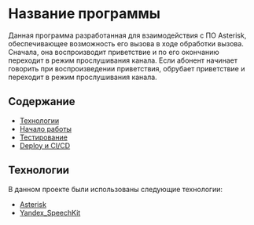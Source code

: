 # Название программы

Данная программа разработанная для взаимодействия с ПО Asterisk, обеспечивающее возможность его вызова в ходе обработки вызова. Сначала, она воспроизводит приветствие и по его окончанию переходит в режим прослушивания канала. Если абонент начинает говорить при воспроизведении приветствия, обрубает приветствие и переходит в режим прослушивания канала.

## Содержание
- [Технологии](#технологии)
- [Начало работы](#начало-работы)
- [Тестирование](#тестирование)
- [Deploy и CI/CD](#deploy-и-ci/cd)

## Технологии

В данном проекте были использованы следующие технологии:
- [Asterisk](https://www.asterisk.org/)
- [Yandex_SpeechKit](https://yandex.cloud/ru/services/speechkit)

